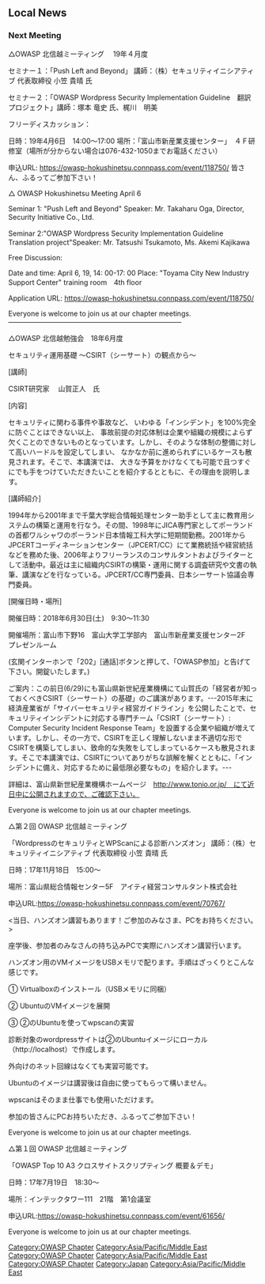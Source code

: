 ## Local News

### Next Meeting

△OWASP 北信越ミーティング 　19年４月度

セミナー１：「Push Left and Beyond」 講師：（株）セキュリティイニシアティブ 代表取締役 小笠 貴晴 氏

セミナー２：「OWASP Wordpress Security Implementation Guideline　翻訳プロジェクト」講師：塚本
竜史 氏、梶川　明美

フリーディスカッション：

日時：19年4月6日　14:00～17:00
場所：「富山市新産業支援センター」　４Ｆ研修室（場所が分からない場合は076-432-1050までお電話ください）

申込URL: <https://owasp-hokushinetsu.connpass.com/event/118750/>
皆さん、ふるってご参加下さい！

△ OWASP Hokushinetsu Meeting April 6

Seminar 1: "Push Left and Beyond" Speaker: Mr. Takaharu Oga, Director,
Security Initiative Co., Ltd.

Seminar 2:"OWASP Wordpress Security Implementation Guideline　Translation
project"Speaker: Mr. Tatsushi Tsukamoto, Ms. Akemi Kajikawa

Free Discussion:

Date and time: April 6, 19, 14: 00-17: 00 Place: "Toyama City New
Industry Support Center" training room　4th floor

Application URL: <https://owasp-hokushinetsu.connpass.com/event/118750/>

Everyone is welcome to join us at our chapter meetings.
―――――――――――――――――――――――――

△OWASP 北信越勉強会　18年6月度

セキュリティ運用基礎 〜CSIRT（シーサート）の観点から〜

\[講師\]

CSIRT研究家 　山賀正人　氏

\[内容\]

セキュリティに関わる事件や事故など、 いわゆる「インシデント」を100%完全に防ぐことはできない以上、
事故前提の対応体制は企業や組織の規模によらず欠くことのできないものとなっています。しかし、そのような体制の整備に対して高いハードルを設定してしまい、
なかなか前に進められずにいるケースも散見されます。そこで、本講演では、
大きな予算をかけなくても可能で且つすぐにでも手をつけていただきたいことを紹介するとともに、その理由を説明します。

\[講師紹介\]

1994年から2001年まで千葉大学総合情報処理センター助手として主に教育用システムの構築と運用を行なう。その間、1998年にJICA専門家としてポーランドの首都ワルシャワのポーランド日本情報工科大学に短期間勤務。2001年からJPCERTコーディネーションセンター（JPCERT/CC）にて業務統括や経営統括などを務めた後、2006年よりフリーランスのコンサルタントおよびライターとして活動中。最近は主に組織内CSIRTの構築・運用に関する調査研究や文書の執筆、講演などを行なっている。JPCERT/CC専門委員、日本シーサート協議会専門委員。

\[開催日時・場所\]

開催日時：2018年6月30日(土)　9:30～11:30

開催場所：富山市下野16　富山大学工学部内　富山市新産業支援センター2F　プレゼンルーム

(玄関インターホンで「202」\[通話\]ボタンと押して、「OWASP参加」と告げて下さい。開錠いたします。)

ご案内：この前日(6/29)にも富山県新世紀産業機構にて山賀氏の「経営者が知っておくべきCSIRT（シーサート）の基礎」のご講演があります。---2015年末に経済産業省が「サイバーセキュリティ経営ガイドライン」を公開したことで、セキュリティインシデントに対応する専門チーム「CSIRT（シーサート）:
Computer Security Incident Response
Team」を設置する企業や組織が増えています。しかし、その一方で、CSIRTを正しく理解しないまま不適切な形でCSIRTを構築してしまい、致命的な失敗をしてしまっているケースも散見されます。そこで本講演では、CSIRTについてありがちな誤解を解くとともに、「インシデントに備え、対応するために最低限必要なもの」を紹介します。---

詳細は、富山県新世紀産業機構ホームページ　http://www.tonio.or.jp/　にて近日中に公開されますので、ご確認下さい。

Everyone is welcome to join us at our chapter meetings.

△第２回 OWASP 北信越ミーティング

「WordpressのセキュリティとWPScanによる診断ハンズオン」 講師：（株）セキュリティイニシアティブ 代表取締役 小笠 貴晴 氏

日時：17年11月18日　15:00～

場所：富山県総合情報センター5F　アイティ経営コンサルタント株式会社

申込URL:<https://owasp-hokushinetsu.connpass.com/event/70767/>

\<当日、ハンズオン講習もあります！ご参加のみなさま、PCをお持ちください。\>

座学後、参加者のみなさんの持ち込みPCで実際にハンズオン講習行います。

ハンズオン用のVMイメージをUSBメモリで配ります。手順はざっくりとこんな感じです。

① Virtualboxのインストール（USBメモリに同梱）

② UbuntuのVMイメージを展開

③ ②のUbuntuを使ってwpscanの実習

診断対象のwordpressサイトは②のUbuntuイメージにローカル（http://localhost）で作成します。

外向けのネット回線はなくても実習可能です。

Ubuntuのイメージは講習後は自由に使ってもらって構いません。

wpscanはそのまま仕事でも使用いただけます。

参加の皆さんにPCお持ちいただき、ふるってご参加下さい！

Everyone is welcome to join us at our chapter meetings.

△第１回 OWASP 北信越ミーティング

「OWASP Top 10 A3 クロスサイトスクリプティング 概要＆デモ」

日時：17年7月19日　18:30～

場所：インテックタワー111　21階　第1会議室

申込URL:<https://owasp-hokushinetsu.connpass.com/event/61656/>

Everyone is welcome to join us at our chapter meetings.

[Category:OWASP Chapter](Category:OWASP_Chapter "wikilink")
[Category:Asia/Pacific/Middle
East](Category:Asia/Pacific/Middle_East "wikilink") [Category:OWASP
Chapter](Category:OWASP_Chapter "wikilink")
[Category:Asia/Pacific/Middle
East](Category:Asia/Pacific/Middle_East "wikilink") [Category:OWASP
Chapter](Category:OWASP_Chapter "wikilink")
[Category:Japan](Category:Japan "wikilink")
[Category:Asia/Pacific/Middle
East](Category:Asia/Pacific/Middle_East "wikilink")